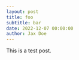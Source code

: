 ```yaml
---
layout: post
title: foo
subtitle: bar
date: 2022-12-07 00:00:00
author: Jax Doe
---
```


This is a test post.
